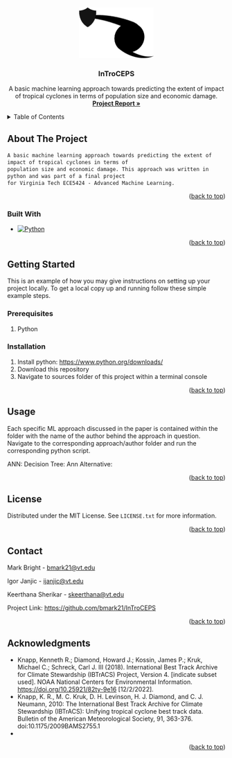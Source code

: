 <a name="readme-top"></a>

<!-- PROJECT LOGO -->
<br />
<div align="center">
  <a href="https://github.com/bmark21/InTroCEPS">
    <img src="images/InTroCEPS_Logo.png" alt="InTroCEPS_Logo" width="172" height="117">
  </a>

<h3 align="center">InTroCEPS</h3>

  <p align="center">
    A basic machine learning approach towards predicting the extent of impact of tropical cyclones in terms of population size and economic damage.
    <br />
    <a href="https://github.com/github_username/repo_name"><strong>Project Report »</strong></a>
  </p>
</div>


<!-- TABLE OF CONTENTS -->
<details>
  <summary>Table of Contents</summary>
  <ol>
    <li>
      <a href="#about-the-project">About The Project</a>
      <ul>
        <li><a href="#built-with">Built With</a></li>
      </ul>
    </li>
    <li>
      <a href="#getting-started">Getting Started</a>
      <ul>
        <li><a href="#prerequisites">Prerequisites</a></li>
        <li><a href="#installation">Installation</a></li>
      </ul>
    </li>
    <li><a href="#usage">Usage</a></li>
    <li><a href="#license">License</a></li>
    <li><a href="#contact">Contact</a></li>
    <li><a href="#acknowledgments">Acknowledgments</a></li>
  </ol>
</details>

<!-- ABOUT THE PROJECT -->
## About The Project
	A basic machine learning approach towards predicting the extent of impact of tropical cyclones in terms of 
	population size and economic damage. This approach was written in python and was part of a final project 
	for Virginia Tech ECE5424 - Advanced Machine Learning.
<p align="right">(<a href="#readme-top">back to top</a>)</p>

### Built With

* [![Python][Python.io]][Python-url]

<p align="right">(<a href="#readme-top">back to top</a>)</p>

<!-- GETTING STARTED -->
## Getting Started

This is an example of how you may give instructions on setting up your project locally.
To get a local copy up and running follow these simple example steps.

### Prerequisites

1. Python

### Installation

1. Install python: https://www.python.org/downloads/
2. Download this repository
3. Navigate to sources folder of this project within a terminal console

<p align="right">(<a href="#readme-top">back to top</a>)</p>



<!-- USAGE EXAMPLES -->
## Usage

Each specific ML approach discussed in the paper is contained within the folder with the name of the author 
behind the approach in question. Navigate to the corresponding approach/author folder and run the corresponding
python script.

ANN:
Decision Tree:
Ann Alternative: 

<p align="right">(<a href="#readme-top">back to top</a>)</p>

<!-- LICENSE -->
## License

Distributed under the MIT License. See `LICENSE.txt` for more information.

<p align="right">(<a href="#readme-top">back to top</a>)</p>

<!-- CONTACT -->
## Contact
Mark Bright - bmark21@vt.edu

Igor Janjic - ijanjic@vt.edu

Keerthana Sherikar - skeerthana@vt.edu

Project Link: https://github.com/bmark21/InTroCEPS

<p align="right">(<a href="#readme-top">back to top</a>)</p>



<!-- ACKNOWLEDGMENTS -->
## Acknowledgments

* Knapp, Kenneth R.; Diamond, Howard J.; Kossin, James P.; Kruk, Michael C.; Schreck, Carl J. III (2018). International Best Track Archive for Climate Stewardship (IBTrACS) Project, Version 4. [indicate subset used]. NOAA National Centers for Environmental Information. https://doi.org/10.25921/82ty-9e16 [12/2/2022].
* Knapp, K. R., M. C. Kruk, D. H. Levinson, H. J. Diamond, and C. J. Neumann, 2010: The International Best Track Archive for Climate Stewardship (IBTrACS): Unifying tropical cyclone best track data. Bulletin of the American Meteorological Society, 91, 363-376. doi:10.1175/2009BAMS2755.1
* []()

<p align="right">(<a href="#readme-top">back to top</a>)</p>



<!-- MARKDOWN LINKS & IMAGES -->
<!-- https://www.markdownguide.org/basic-syntax/#reference-style-links -->
[contributors-shield]: https://img.shields.io/github/contributors/github_username/repo_name.svg?style=for-the-badge
[contributors-url]: https://github.com/github_username/repo_name/graphs/contributors
[forks-shield]: https://img.shields.io/github/forks/github_username/repo_name.svg?style=for-the-badge
[forks-url]: https://github.com/github_username/repo_name/network/members
[stars-shield]: https://img.shields.io/github/stars/github_username/repo_name.svg?style=for-the-badge
[stars-url]: https://github.com/github_username/repo_name/stargazers
[issues-shield]: https://img.shields.io/github/issues/github_username/repo_name.svg?style=for-the-badge
[issues-url]: https://github.com/github_username/repo_name/issues
[license-shield]: https://img.shields.io/github/license/github_username/repo_name.svg?style=for-the-badge
[license-url]: https://github.com/github_username/repo_name/blob/master/LICENSE.txt
[linkedin-shield]: https://img.shields.io/badge/-LinkedIn-black.svg?style=for-the-badge&logo=linkedin&colorB=555
[linkedin-url]: https://linkedin.com/in/linkedin_username
[product-screenshot]: images/screenshot.png
[Python.io]: https://img.shields.io/badge/python-3670A0?style=for-the-badge&logo=python&logoColor=ffdd54
[Python-url]: https://www.python.org/